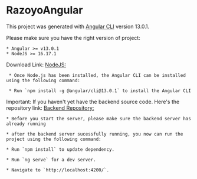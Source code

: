# RazoyoAngular

This project was generated with [Angular CLI](https://github.com/angular/angular-cli) version 13.0.1.

Please make sure you have the right version of project:

    * Angular >= v13.0.1
    * NodeJS >= 16.17.1

Download Link:
     [NodeJS:](https://github.com/coreybutler/nvm-windows/releases)
     
     * Once Node.js has been installed, the Angular CLI can be installed using the following command:

     * Run `npm install -g @angular/cli@13.0.1` to install the Angular CLI

Important:
    If you haven't yet have the backend source code. 
    Here's the repository link: [Backend Repository:](https://github.com/manuelsederap/backend-razoyo-dev-test-frontend-paredes-manuel)

    * Before you start the server, please make sure the backend server has already running

    * after the backend server sucessfully running, you now can run the project using the following command:

    * Run `npm install` to update dependency.

    * Run `ng serve` for a dev server.

    * Navigate to `http://localhost:4200/`.
